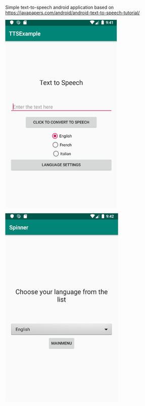 Simple text-to-speech android application based on https://javapapers.com/android/android-text-to-speech-tutorial/

![Main Activity](https://github.com/tmastrom/TTS/blob/master/MainActivity.PNG)

![Choose Language Activity](https://github.com/tmastrom/TTS/blob/master/ChooseLanguage.PNG)
